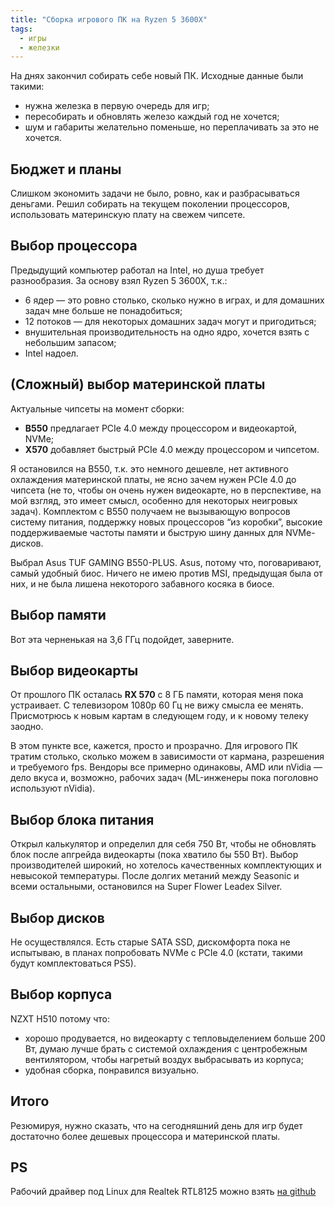 ```yaml
---
title: "Сборка игрового ПК на Ryzen 5 3600X"
tags:
  - игры
  - железки
---
```


На днях закончил собирать себе новый ПК. Исходные данные были такими:

- нужна железка в первую очередь для игр;
- пересобирать и обновлять железо каждый год не хочется;
- шум и габариты желательно поменьше, но переплачивать за это не хочется.

## Бюджет и планы

Слишком экономить задачи не было, ровно, как и разбрасываться деньгами. Решил собирать на текущем поколении процессоров, использовать материнскую плату на свежем чипсете.

## Выбор процессора

Предыдущий компьютер работал на Intel, но душа требует разнообразия. За основу взял Ryzen 5 3600X, т.к.:

- 6 ядер — это ровно столько, сколько нужно в играх, и для домашних задач мне больше не понадобиться;
- 12 потоков — для некоторых домашних задач могут и пригодиться;
- внушительная производительность на одно ядро, хочется взять с небольшим запасом;
- Intel надоел.

## (Сложный) выбор материнской платы

Актуальные чипсеты на момент сборки:  

- **B550** предлагает PCIe 4.0 между процессором и видеокартой, NVMe;
- **X570** добавляет быстрый PCIe 4.0 между процессором и чипсетом.

Я остановился на B550, т.к. это немного дешевле, нет активного охлаждения материнской платы, не ясно зачем нужен PCIe 4.0 до чипсета (не то, чтобы он очень нужен видеокарте, но в перспективе, на мой взгляд, это имеет смысл, особенно для некоторых неигровых задач). Комплектом с B550 получаем не вызывающую вопросов систему питания, поддержку новых процессоров “из коробки”, высокие поддерживаемые частоты памяти и быструю шину данных для NVMe-дисков.

Выбрал Asus TUF GAMING B550-PLUS. Asus, потому что, поговаривают, самый удобный биос. Ничего не имею против MSI, предыдущая была от них, и не была лишена некоторого забавного косяка в биосе.

## Выбор памяти

Вот эта черненькая на 3,6 ГГц подойдет, заверните.

## Выбор видеокарты

От прошлого ПК осталась **RX 570** с 8 ГБ памяти, которая меня пока устраивает. С телевизором 1080p 60 Гц не вижу смысла ее менять. Присмотрюсь к новым картам в следующем году, и к новому телеку заодно.

В этом пункте все, кажется, просто и прозрачно. Для игрового ПК тратим столько, сколько можем в зависимости от кармана, разрешения и требуемого fps. Вендоры все примерно одинаковы, AMD или nVidia — дело вкуса и, возможно, рабочих задач (ML-инженеры пока поголовно используют nVidia).

## Выбор блока питания 

Открыл калькулятор и определил для себя 750 Вт, чтобы не обновлять блок после апгрейда видеокарты (пока хватило бы 550 Вт). Выбор производителей широкий, но хотелось качественных комплектующих и невысокой температуры. После долгих метаний между Seasonic и всеми остальными, остановился на Super Flower Leadex Silver.

## Выбор дисков

Не осуществлялся. Есть старые SATA SSD, дискомфорта пока не испытываю, в планах попробовать NVMe с PCIe 4.0 (кстати, такими будут комплектоваться PS5).

## Выбор корпуса

NZXT H510 потому что:

- хорошо продувается, но видеокарту с тепловыделением больше 200 Вт, думаю лучше брать с системой охлаждения с центробежным вентилятором, чтобы нагретый воздух выбрасывать из корпуса;
- удобная сборка, понравился визуально.

## Итого

Резюмируя, нужно сказать, что на сегодняшний день для игр будет достаточно более дешевых процессора и материнской платы.

## PS

Рабочий драйвер под Linux для Realtek RTL8125 можно взять [на github](https://github.com/TallGuy74/r8125)
